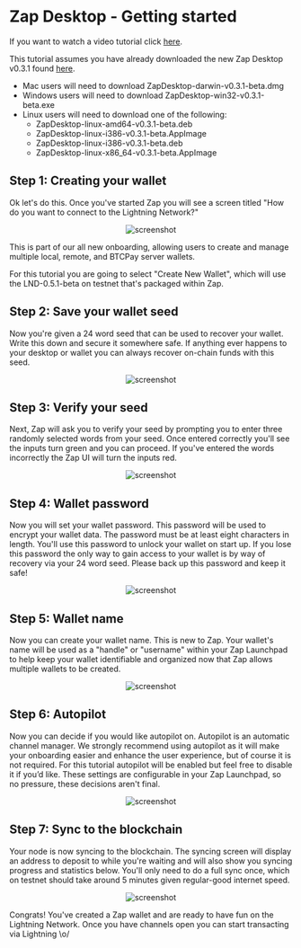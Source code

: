# Zap Desktop - Getting started

If you want to watch a video tutorial click [here](https://www.youtube.com/watch?v=Z2XDt7iKE7A&list=PLMj6UA3-f3cQq_TjCXAAeP1mmRnjgnDrI).

  This tutorial assumes you have already downloaded the new Zap Desktop v0.3.1 found [here](https://github.com/LN-Zap/zap-desktop/releases).

  - Mac users will need to download ZapDesktop-darwin-v0.3.1-beta.dmg
  - Windows users will need to download ZapDesktop-win32-v0.3.1-beta.exe
  - Linux users will need to download one of the following:
      - ZapDesktop-linux-amd64-v0.3.1-beta.deb
      - ZapDesktop-linux-i386-v0.3.1-beta.AppImage
      - ZapDesktop-linux-i386-v0.3.1-beta.deb
      - ZapDesktop-linux-x86_64-v0.3.1-beta.AppImage

## Step 1: Creating your wallet
Ok let's do this. Once you've started Zap you will see a screen titled "How do you want to connect to the Lightning Network?"

<p align='center'>
  <img src='https://imgur.com/FGvdkmT.png' alt='screenshot' />
</p>

This is part of our all new onboarding, allowing users to create and manage multiple local, remote, and BTCPay server wallets.

For this tutorial you are going to select "Create New Wallet", which will use the LND-0.5.1-beta on testnet that's packaged within Zap.

## Step 2: Save your wallet seed
Now you're given a 24 word seed that can be used to recover your wallet. Write this down and secure it somewhere safe. If anything ever happens to your desktop or wallet you can always recover on-chain funds with this seed.

<p align='center'>
  <img src='https://imgur.com/2zSSHWL.png' alt='screenshot' />
</p>

## Step 3: Verify your seed
Next, Zap will ask you to verify your seed by prompting you to enter three randomly selected words from your seed. Once entered correctly you'll see the inputs turn green and you can proceed. If you've entered the words incorrectly the Zap UI will turn the inputs red. 

<p align='center'>
  <img src='https://imgur.com/cRfgaL3.png' alt='screenshot' />
</p>

## Step 4: Wallet password
Now you will set your wallet password. This password will be used to encrypt your wallet data. The password must be at least eight characters in length. You'll use this password to unlock your wallet on start up. If you lose this password the only way to gain access to your wallet is by way of recovery via your 24 word seed. Please back up this password and keep it safe!

<p align='center'>
  <img src='https://imgur.com/goBhKWw.png' alt='screenshot' />
</p>

## Step 5: Wallet name
Now you can create your wallet name. This is new to Zap. Your wallet's name will be used as a "handle" or "username" within your Zap Launchpad to help keep your wallet identifiable and organized now that Zap allows multiple wallets to be created.

<p align='center'>
  <img src='https://imgur.com/XqdiWGS.png' alt='screenshot' />
</p>

## Step 6: Autopilot
Now you can decide if you would like autopilot on. Autopilot is an automatic channel manager. We strongly recommend using autopilot as it will make your onboarding easier and enhance the user experience, but of course it is not required. For this tutorial autopilot will be enabled but feel free to disable it if you’d like. These settings are configurable in your Zap Launchpad, so no pressure, these decisions aren't final.

<p align='center'>
  <img src='https://imgur.com/YtSFHtO.png' alt='screenshot' />
</p>

## Step 7: Sync to the blockchain
Your node is now syncing to the blockchain. The syncing screen will display an address to deposit to while you're waiting and will also show you syncing progress and statistics below. You'll only need to do a full sync once, which on testnet should take around 5 minutes given regular-good internet speed.

<p align='center'>
  <img src='https://imgur.com/uJoN3L1.png' alt='screenshot' />
</p>

Congrats! You've created a Zap wallet and are ready to have fun on the Lightning Network. Once you have channels open you can start transacting via Lightning \o/